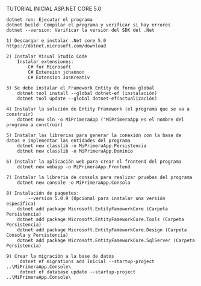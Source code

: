 TUTORIAL INICIAL ASP.NET CORE 5.0

    dotnet run: Ejecutar el programa
    dotnet build: Compilar el programa y verificar si hay errores
    dotnet --version: Verificar la versión del SDK del .Net

    1) Descargar e instalar .Net core 5.0 https://dotnet.microsoft.com/download

    2) Instalar Visual Studio Code
        Instalar extensiones:
            C# for Microsoft
            C# Extension jchannon
            C# Extension JosKreativ

    3) Se debe instalar el Framework Entity de forma global
        dotnet tool install --global dotnet-ef (instalación)
        dotnet tool update --global dotnet-ef(actualización)

    4) Instalar la solución de Entity Framework (el programa que se va a construir)
        dotnet new sln -o MiPrimeraApp ("MiPrimeraApp es el nombre del programa a construir)

    5) Instalar las librerias para generar la conexión con la base de datos e implementar las entidades del programa
        dotnet new classlib -o MiPrimeraApp.Persistencia
        dotnet new classlib -o MiPrimeraApp.Dominio

    6) Instalar la aplicación web para crear el frontend del programa
        dotnet new webapp -o MiPrimeraApp.Frontend

    7) Instalar la libreria de consola para realizar pruebas del programa
        dotnet new console -o MiPrimeraApp.Consola
    
    8) Instalación de paquetes:
            --version 5.0.9 (Opcional para instalar una versión específica)
        dotnet add package Microsoft.EntityFameworkCore (Carpeta Persistencia)
        dotnet add package Microsoft.EntityFameworkCore.Tools (Carpeta Persistencia)
        dotnet add package Microsoft.EntityFameworkCore.Design (Carpeta Consola y Persistencia)
        dotnet add package Microsoft.EntityFameworkCore.SqlServer (Carpeta Persistencia)

    9) Crear la migración a la base de datos
         dotnet ef migrations add Inicial --startup-project ..\MiPrimeraApp.Console\
         dotnet ef database update --startup-project ..\MiPrimeraApp.Console\